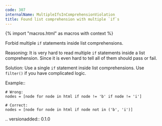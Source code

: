 ```yaml
---
code: 307
internalName: MultipleIfsInComprehensionViolation
title: Found list comprehension with multiple `if`s
---
```


{% import "macros.html" as macros with context %}


Forbid multiple ``if`` statements inside list comprehensions.

Reasoning:
    It is very hard to read multiple ``if`` statements inside
    a list comprehension. Since it is even hard to tell all of them
    should pass or fail.

Solution:
    Use a single ``if`` statement inside list comprehensions.
    Use ``filter()`` if you have complicated logic.

Example::

    # Wrong:
    nodes = [node for node in html if node != 'b' if node != 'i']

    # Correct:
    nodes = [node for node in html if node not in ('b', 'i')]

.. versionadded:: 0.1.0
